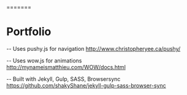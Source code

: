 =======
# Portfolio
-- Uses pushy.js for navigation http://www.christopheryee.ca/pushy/

-- Uses wow.js for animations http://mynameismatthieu.com/WOW/docs.html

-- Built with Jekyll, Gulp, SASS, Browsersync https://github.com/shakyShane/jekyll-gulp-sass-browser-sync